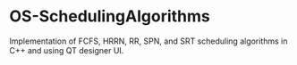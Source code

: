 # OS-SchedulingAlgorithms
Implementation of FCFS, HRRN, RR, SPN, and SRT scheduling algorithms in C++ and using QT designer UI.
